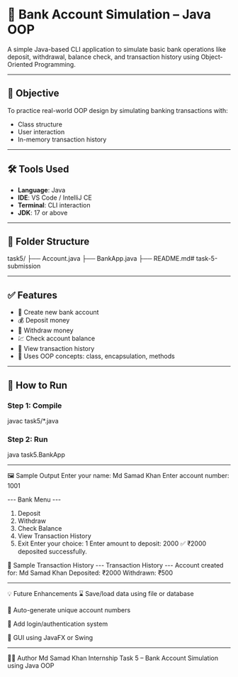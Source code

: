 # 🏦 Bank Account Simulation – Java OOP

A simple Java-based CLI application to simulate basic bank operations like deposit, withdrawal, balance check, and transaction history using Object-Oriented Programming.

---

## 🎯 Objective

To practice real-world OOP design by simulating banking transactions with:
- Class structure
- User interaction
- In-memory transaction history

---

## 🛠️ Tools Used

- **Language**: Java
- **IDE**: VS Code / IntelliJ CE
- **Terminal**: CLI interaction
- **JDK**: 17 or above

---

## 📁 Folder Structure

task5/
├── Account.java
├── BankApp.java
├── README.md# task-5-submission


---

## ✅ Features

- 👤 Create new bank account
- 💰 Deposit money
- 🏧 Withdraw money
- 💹 Check account balance
- 📄 View transaction history
- 📌 Uses OOP concepts: class, encapsulation, methods

---

## 🚀 How to Run

### Step 1: Compile
javac task5/*.java

### Step 2: Run
java task5.BankApp

---

🖼️ Sample Output
Enter your name: Md Samad Khan
Enter account number: 1001

--- Bank Menu ---
1. Deposit
2. Withdraw
3. Check Balance
4. View Transaction History
5. Exit
Enter your choice: 1
Enter amount to deposit: 2000
✅ ₹2000 deposited successfully.

🧾 Sample Transaction History
--- Transaction History ---
Account created for: Md Samad Khan
Deposited: ₹2000
Withdrawn: ₹500

---

💡 Future Enhancements
⌛ Save/load data using file or database

🧠 Auto-generate unique account numbers

🔐 Add login/authentication system

📲 GUI using JavaFX or Swing

---

🙋‍♂️ Author
Md Samad Khan
Internship Task 5 – Bank Account Simulation using Java OOP
